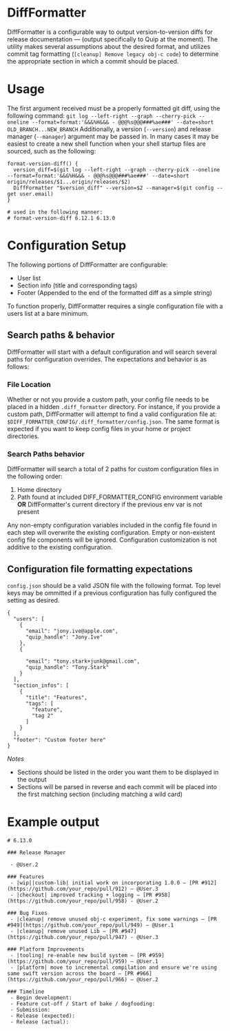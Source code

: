 # DiffFormatter

DiffFormatter is a configurable way to output version-to-version diffs for release documentation — (output specifically to Quip at the moment). The utility makes several assumptions about the desired format, and utilizes commit tag formatting (`[cleanup] Remove legacy obj-c code`) to determine the appropriate section in which a commit should be placed.

# Usage
The first argument received must be a properly formatted git diff, using the following command: `git log --left-right --graph --cherry-pick --oneline --format=format:'&&&%H&&& - @@@%s@@@###%ae###' --date=short OLD_BRANCH...NEW_BRANCH`
Additionally, a version (`--version`) and release manager (`--manager`) argument may be passed in. In many cases it may be easiest to create a new shell function when your shell startup files are sourced, such as the following:

```
format-version-diff() {
  version_diff=$(git log --left-right --graph --cherry-pick --oneline --format=format:'&&&%H&&& - @@@%s@@@###%ae###' --date=short origin/releases/$1...origin/releases/$2)
  DiffFormatter "$version_diff" --version=$2 --manager=$(git config --get user.email)
}

# used in the following manner:
# format-version-diff 6.12.1 6.13.0
```

# Configuration Setup
The following portions of DiffFormatter are configurable:
- User list
- Section info (title and corresponding tags)
- Footer (Appended to the end of the formatted diff as a simple string)

To function properly, DiffFormatter requires a single configuration file with a users list at a bare minimum.

## Search paths & behavior
DiffFormatter will start with a default configuration and will search several paths for configuration overrides. The expectations and behavior is as follows:

### File Location
Whether or not you provide a custom path, your config file needs to be placed in a hidden `.diff_formatter` directory. For instance, if you provide a custom path, DiffFormatter will attempt to find a valid configuration file at: `$DIFF_FORMATTER_CONFIG/.diff_formatter/config.json`. The same format is expected if you want to keep config files in your home or project directories.

### Search Paths behavior
DiffFormatter will search a total of 2 paths for custom configuration files in the following order:
1. Home directory
2. Path found at included DIFF_FORMATTER_CONFIG environment variable __OR__ DiffFormatter's current directory if the previous env var is not present

Any non-empty configuration variables included in the config file found in each step will overwrite the existing configuration. Empty or non-existent config file components will be ignored. Configuration customization is not additive to the existing configuration.

## Configuration file formatting expectations
`config.json` should be a valid JSON file with the following format. Top level keys may be ommitted if a previous configuration has fully configured the setting as desired.

```
{
  "users": [
    {
      "email": "jony.ive@apple.com",
      "quip_handle": "Jony.Ive"
    },
    {

      "email": "tony.stark+junk@gmail.com",
      "quip_handle": "Tony.Stark"
    }
  ],
  "section_infos": [
    {
      "title": "Features",
      "tags": [
        "feature",
        "tag 2"
      ]
    }
  ],
  "footer": "Custom footer here"
}
```

*Notes*
  - Sections should be listed in the order you want them to be displayed in the output
  - Sections will be parsed in reverse and each commit will be placed into the first matching section (including matching a wild card)

# Example output
```
# 6.13.0

### Release Manager

 - @User.2

### Features
 - |wip||custom-lib| initial work on incorporating 1.0.0 — [PR #912](https://github.com/your_repo/pull/912) — @User.3
 - |checkout| improved tracking + logging — [PR #958](https://github.com/your_repo/pull/958) - @User.2

### Bug Fixes
 - |cleanup| remove unused obj-c experiment, fix some warnings — [PR #949](https://github.com/your_repo/pull/949) — @User.1
 - |cleanup| remove unused Lib — [PR #947](https://github.com/your_repo/pull/947) - @User.3

### Platform Improvements
 - |tooling| re-enable new build system — [PR #959](https://github.com/your_repo/pull/959) — @User.1
 - |platform| move to incremental compilation and ensure we're using same swift version across the board — [PR #966](https://github.com/your_repo/pull/966) — @User.2

### Timeline
 - Begin development:
 - Feature cut-off / Start of bake / dogfooding:
 - Submission:
 - Release (expected):
 - Release (actual):

```